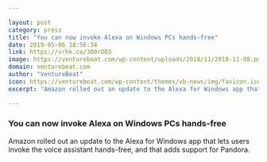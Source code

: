 ```yaml
---

layout: post
category: press
title: "You can now invoke Alexa on Windows PCs hands-free"
date: 2019-05-06 18:56:34
link: https://vrhk.co/300rD03
image: https://venturebeat.com/wp-content/uploads/2018/11/2018-11-08.png?w=1200&strip=all
domain: venturebeat.com
author: "VentureBeat"
icon: https://venturebeat.com/wp-content/themes/vb-news/img/favicon.ico
excerpt: "Amazon rolled out an update to the Alexa for Windows app that lets users invoke the voice assistant hands-free, and that adds support for Pandora."

---
```


### You can now invoke Alexa on Windows PCs hands-free

Amazon rolled out an update to the Alexa for Windows app that lets users invoke the voice assistant hands-free, and that adds support for Pandora.